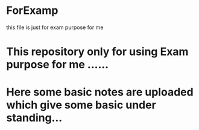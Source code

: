 # ForExamp
this file is just for exam purpose for me 

# This repository only for using Exam purpose for  me  ......

# Here some basic notes are uploaded which give some basic under standing...

